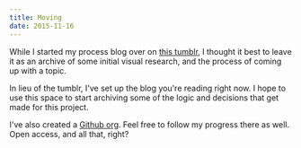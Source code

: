 ```yaml
---
title: Moving
date: 2015-11-16
---
```


While I started my process blog over on [this tumblr](http://rosszurowskiworkshop.tumblr.com), I thought it best to leave it as an archive of some initial visual research, and the process of coming up with a topic.

In lieu of the tumblr, I've set up the blog you're reading right now. I hope to use this space to start archiving some of the logic and decisions that get made for this project.

I've also created a [Github org](https://github.com/polysoph). Feel free to follow my progress there as well. Open access, and all that, right?
